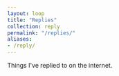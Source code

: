 ```yaml
---
layout: loop
title: "Replies"
collection: reply
permalink: "/replies/"
aliases:
- /reply/
---
```


Things I've replied to on the internet.
